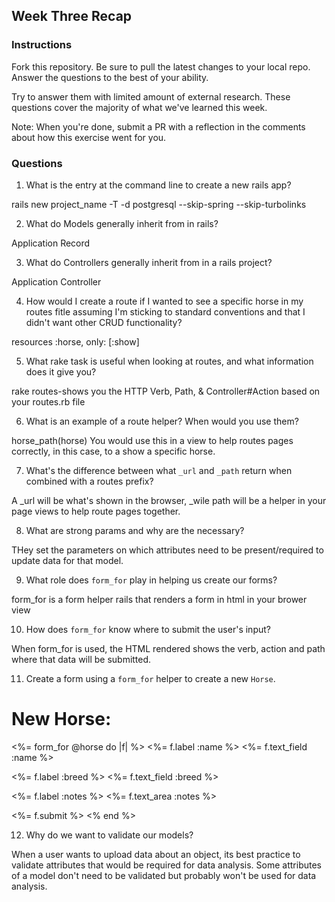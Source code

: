 ## Week Three Recap

### Instructions
Fork this repository. Be sure to pull the latest changes to your local repo. Answer the questions to the best of your ability.

Try to answer them with limited amount of external research. These questions cover the majority of what we've learned this week.

Note: When you're done, submit a PR with a reflection in the comments about how this exercise went for you.

### Questions

1. What is the entry at the command line to create a new rails app?

rails new project_name -T -d postgresql --skip-spring --skip-turbolinks

2. What do Models generally inherit from in rails?

Application Record

3. What do Controllers generally inherit from in a rails project?

Application Controller

4. How would I create a route if I wanted to see a specific horse in my routes fitle assuming I'm sticking to standard conventions and that I didn't want other CRUD functionality?

resources :horse, only: [:show]

5. What rake task is useful when looking at routes, and what information does it give you?

rake routes-shows you the HTTP Verb, Path, & Controller#Action based on your routes.rb file

6. What is an example of a route helper? When would you use them?

horse_path(horse) You would use this in a view to help routes pages correctly, in this case, to a show a specific horse.

7. What's the difference between what `_url` and `_path` return when combined with a routes prefix?

A _url will be what's shown in the browser, _wile path will be a helper in your page views to help route pages together.

8. What are strong params and why are the necessary?

THey set the parameters on which attributes need to be present/required to update data for that model.

9. What role does `form_for` play in helping us create our forms?

form_for is a form helper rails that renders a form in html in your brower view

10. How does `form_for` know where to submit the user's input?

When form_for is used, the HTML rendered shows the verb, action and path where that data will be submitted.

11. Create a form using a `form_for` helper to create a new `Horse`. 

<h1>New Horse:</h1>

<%= form_for @horse do |f| %>
  <%= f.label :name %>
  <%= f.text_field :name %>
  
  <%= f.label :breed %>
  <%= f.text_field :breed %>
  
  <%= f.label :notes %>
  <%= f.text_area :notes %>
  
  <%= f.submit %>
<% end %>


12. Why do we want to validate our models?

When a user wants to upload data about an object, its best practice to validate attributes that would be required for data analysis. Some attributes of a model don't need to be validated but probably won't be used for data analysis.
